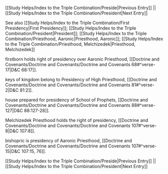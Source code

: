 [[Study Helps/Index to the Triple Combination/Preside|Previous Entry]]  ||  [[Study Helps/Index to the Triple Combination/President|Next Entry]]

 See also [[Study Helps/Index to the Triple Combination/First Presidency|First Presidency]]; [[Study Helps/Index to the Triple Combination/President|President]]; [[Study Helps/Index to the Triple Combination/Priesthood, Aaronic|Priesthood, Aaronic]]; [[Study Helps/Index to the Triple Combination/Priesthood, Melchizedek|Priesthood, Melchizedek]]

 firstborn holds right of presidency over Aaronic Priesthood, [[Doctrine and Covenants/Doctrine and Covenants/Doctrine and Covenants 68#^verse-17|D&C 68:17]].

 keys of kingdom belong to Presidency of High Priesthood, [[Doctrine and Covenants/Doctrine and Covenants/Doctrine and Covenants 81#^verse-2|D&C 81:2]].

 house prepared for presidency of School of Prophets, [[Doctrine and Covenants/Doctrine and Covenants/Doctrine and Covenants 88#^verse-127|D&C 88:127-28]].

 Melchizedek Priesthood holds the right of presidency, [[Doctrine and Covenants/Doctrine and Covenants/Doctrine and Covenants 107#^verse-8|D&C 107:8]].

 bishopric is presidency of Aaronic Priesthood, [[Doctrine and Covenants/Doctrine and Covenants/Doctrine and Covenants 107#^verse-15|D&C 107:15, 76]].

[[Study Helps/Index to the Triple Combination/Preside|Previous Entry]]  ||  [[Study Helps/Index to the Triple Combination/President|Next Entry]]